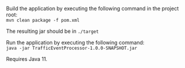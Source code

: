 Build the application by executing the following command in the project root:  
`mvn clean package -f pom.xml`

The resulting jar should be in `./target`

Run the application by executing the following command:  
`java -jar TrafficEventProcessor-1.0.0-SNAPSHOT.jar`

Requires Java 11.